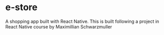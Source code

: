 # e-store
A shopping app built with React Native. This is built following a project in React Native course by Maximillian Schwarzmuller
